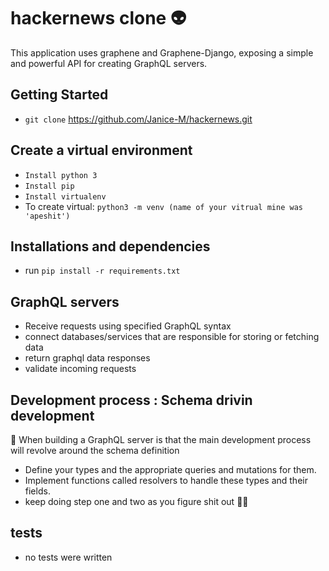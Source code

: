 # hackernews clone :alien:

 This application uses graphene and Graphene-Django, exposing a simple and powerful API for creating GraphQL servers. 
 
 ## Getting Started 

 * `git clone` https://github.com/Janice-M/hackernews.git

 ## Create a virtual environment 
 * `Install python 3`
 * `Install pip`
 * `Install virtualenv`
 * To create virtual: `python3 -m venv (name of your vitrual mine was 'apeshit')`

 ## Installations and dependencies 

 * run `pip install -r requirements.txt`


 ## GraphQL servers 
 * Receive requests using specified GraphQL syntax
 * connect databases/services that are responsible for storing or fetching data
 * return graphql data responses
 * validate incoming requests


## Development process : Schema drivin development 

   :dizzy: When building a GraphQL server is that the main development process will revolve around the schema definition

* Define your types and the appropriate queries and mutations for them.
* Implement functions called resolvers to handle these types and their fields.
* keep doing step one and two as you figure shit out :woman_mechanic:

## tests 

* no tests were written
